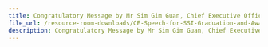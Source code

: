 ```yaml
---
title: Congratulatory Message by Mr Sim Gim Guan, Chief Executive Officer, National Council of Social Service (NCSS) at the SSI Graduation and Awards Ceremony 2016
file_url: /resource-room-downloads/CE-Speech-for-SSI-Graduation-and-Awards-Ceremony-2016_FINAL.pdf
description: Congratulatory Message by Mr Sim Gim Guan, Chief Executive Officer, National Council of Social Service (NCSS) at the SSI Graduation and Awards Ceremony 2016.
---
```

